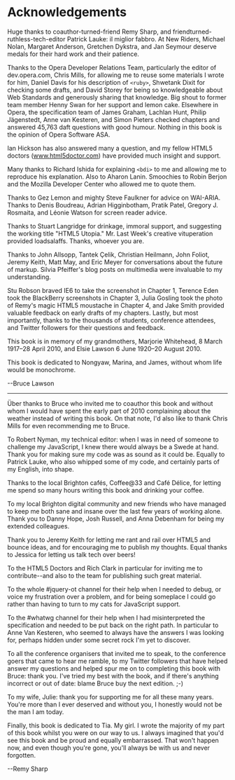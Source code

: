 # Acknowledgements

Huge thanks to coauthor-turned-friend Remy Sharp, and friendturned-ruthless-tech-editor Patrick Lauke: il miglior fabbro. At New Riders, Michael Nolan, Margaret Anderson, Gretchen Dykstra, and Jan Seymour deserve medals for their hard work and their patience.

Thanks to the Opera Developer Relations Team, particularly the editor of dev.opera.com, Chris Mills, for allowing me to reuse some materials I wrote for him, Daniel Davis for his description of `<ruby>`, Shwetank Dixit for checking some drafts, and David Storey for being so knowledgeable about Web Standards and generously sharing that knowledge. Big shout to former team member Henny Swan for her support and lemon cake. Elsewhere in Opera, the specification team of James Graham, Lachlan Hunt, Philip Jägenstedt, Anne van Kesteren, and Simon Pieters checked chapters and answered 45,763 daft questions with good humour. Nothing in this book is the opinion of Opera Software ASA.

Ian Hickson has also answered many a question, and my fellow HTML5 doctors (www.html5doctor.com) have provided much insight and support.

Many thanks to Richard Ishida for explaining `<bdi>` to me and allowing me to reproduce his explanation. Also to Aharon Lanin. Smoochies to Robin Berjon and the Mozilla Developer Center who allowed me to quote them.

Thanks to Gez Lemon and mighty Steve Faulkner for advice on WAI-ARIA. Thanks to Denis Boudreau, Adrian Higginbotham, Pratik Patel, Gregory J. Rosmaita, and Léonie Watson for screen reader advice.

Thanks to Stuart Langridge for drinkage, immoral support, and suggesting the working title "HTML5 Utopia." Mr. Last Week's creative vituperation provided loadsalaffs. Thanks, whoever you are.

Thanks to John Allsopp, Tantek Çelik, Christian Heilmann, John Foliot, Jeremy Keith, Matt May, and Eric Meyer for conversations about the future of markup. Silvia Pfeiffer's blog posts on multimedia were invaluable to my understanding.

Stu Robson braved IE6 to take the screenshot in Chapter 1, Terence Eden took the BlackBerry screenshots in Chapter 3, Julia Gosling took the photo of Remy's magic HTML5 moustache in Chapter 4, and Jake Smith provided valuable feedback on early drafts of my chapters. Lastly, but most importantly, thanks to the thousands of students, conference attendees, and Twitter followers for their questions and feedback.

This book is in memory of my grandmothers, Marjorie Whitehead, 8 March 1917–28 April 2010, and Elsie Lawson 6 June 1920–20 August 2010.

This book is dedicated to Nongyaw, Marina, and James, without whom life would be monochrome.

--Bruce Lawson

<hr>

Über thanks to Bruce who invited me to coauthor this book and without whom I would have spent the early part of 2010 complaining about the weather instead of writing this book. On that note, I'd also like to thank Chris Mills for even recommending me to Bruce.

To Robert Nyman, my technical editor: when I was in need of someone to challenge my JavaScript, I knew there would always be a Swede at hand. Thank you for making sure my code was as sound as it could be. Equally to Patrick Lauke, who also whipped some of my code, and certainly parts of my English, into shape.

Thanks to the local Brighton cafés, Coffee@33 and Café Délice, for letting me spend so many hours writing this book and drinking your coffee.

To my local Brighton digital community and new friends who have managed to keep me both sane and insane over the last few years of working alone. Thank you to Danny Hope, Josh Russell, and Anna Debenham for being my extended colleagues.

Thank you to Jeremy Keith for letting me rant and rail over HTML5 and bounce ideas, and for encouraging me to publish my thoughts. Equal thanks to Jessica for letting us talk tech over beers!

To the HTML5 Doctors and Rich Clark in particular for inviting me to contribute--and also to the team for publishing such great material.

To the whole #jquery-ot channel for their help when I needed to debug, or voice my frustration over a problem, and for being someplace I could go rather than having to turn to my cats for JavaScript support.

To the #whatwg channel for their help when I had misinterpreted the specification and needed to be put back on the right path. In particular to Anne Van Kesteren, who seemed to always have the answers I was looking for, perhaps hidden under some secret rock I'm yet to discover.

To all the conference organisers that invited me to speak, to the conference goers that came to hear me ramble, to my Twitter followers that have helped answer my questions and helped spur me on to completing this book with Bruce: thank you. I've tried my best with the book, and if there's anything incorrect or out of date: blame Bruce buy the next edition. ;-)

To my wife, Julie: thank you for supporting me for all these many years. You're more than I ever deserved and without you, I honestly would not be the man I am today.

Finally, this book is dedicated to Tia. My girl. I wrote the majority of my part of this book whilst you were on our way to us. I always imagined that you'd see this book and be proud and equally embarrassed. That won't happen now, and even though you're gone, you'll always be with us and never forgotten.

--Remy Sharp